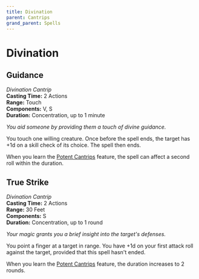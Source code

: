 ```yaml
---
title: Divination
parent: Cantrips
grand_parent: Spells
---
```


# Divination

## Guidance
*Divination Cantrip*<br>
**Casting Time:** 2 Actions<br>
**Range:** Touch<br>
**Components:** V, S<br>
**Duration:** Concentration, up to 1 minute

*You aid someone by providing them a touch of divine guidance.*

You touch one willing creature. Once before the spell ends, the target has +1d on a skill check of its choice. The spell then ends.

When you learn the [Potent Cantrips](https://stormchaserroleplaying.com/stormchaserRPG/Classes/Mage/#potent-cantrips) feature, the spell can affect a second roll within the duration.

## True Strike
*Divination Cantrip*<br>
**Casting Time:** 2 Actions<br>
**Range:** 30 Feet<br>
**Components:** S<br>
**Duration:** Concentration, up to 1 round

*Your magic grants you a brief insight into the target's defenses.*

You point a finger at a target in range. You have +1d on your first attack roll against the target, provided that this spell hasn't ended.

When you learn the [Potent Cantrips](https://stormchaserroleplaying.com/stormchaserRPG/Classes/Mage/#potent-cantrips) feature, the duration increases to 2 rounds.
